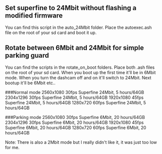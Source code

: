 ## Set superfine to 24Mbit without flashing a modified firmware
You can find this script in the auto_24Mbit folder. Place the autoexec.ash file on the root of your sd card and boot it up.

## Rotate between 6Mbit and 24Mbit for simple parking guard
You can find the scripts in the rotate_on_boot folders. Place both .ash files on the root of your sd card.
When you boot up the first time it'll be in 6Mbit mode. When you turn the dashcam off and on it'll switch to 24Mbit.
Next bootup it'll be 6Mbit etc..

###Normal mode
	2560x1080 30fps Superfine 24Mbit, 5 hours/64GB
	2304x1296 30fps Superfine 24Mbit, 5 hours/64GB
	1920x1080 45fps Superfine 24Mbit, 5 hours/64GB
	1280x720  60fps Superfine 24Mbit, 5 hours/64GB

###Parking mode
	2560x1080 30fps Superfine 6Mbit, 20 hours/64GB
	2304x1296 30fps Superfine 6Mbit, 20 hours/64GB
	1920x1080 45fps Superfine 6Mbit, 20 hours/64GB
	1280x720  60fps Superfine 6Mbit, 20 hours/64GB

Note: There is also a 2Mbit mode but I really didn't like it, it was just too low for me.
